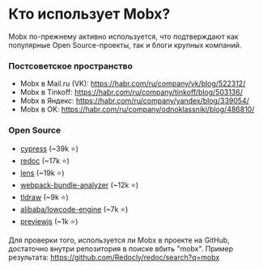 # Кто использует Mobx?

Mobx по-прежнему активно используется, что подтверждают как популярные Open Source-проекты, так и блоги крупных компаний.

### Постсоветское пространство
- Mobx в Mail.ru (VK): https://habr.com/ru/company/vk/blog/522312/
- Mobx в Tinkoff: https://habr.com/ru/company/tinkoff/blog/503136/
- Mobx в Яндекс: https://habr.com/ru/company/yandex/blog/339054/
- Mobx в OK: https://habr.com/ru/company/odnoklassniki/blog/486810/

### Open Source
- [cypress](https://github.com/cypress-io/cypress) (~39k ⭐)
- [redoc](https://github.com/Redocly/redoc) (~17k ⭐)
- [lens](https://github.com/lensapp/lens) (~19k ⭐)
- [webpack-bundle-analyzer](https://github.com/webpack-contrib/webpack-bundle-analyzer) (~12k ⭐)
- [tldraw](https://github.com/tldraw/tldraw) (~9k ⭐)
- [alibaba/lowcode-engine](https://github.com/alibaba/lowcode-engine) (~7k ⭐)
- [previewjs](https://github.com/fwouts/previewjs) (~1k ⭐)

Для проверки того, используется ли Mobx в проекте на GitHub, достаточно внутри репозитория в поиске вбить "mobx". Пример результата: https://github.com/Redocly/redoc/search?q=mobx
